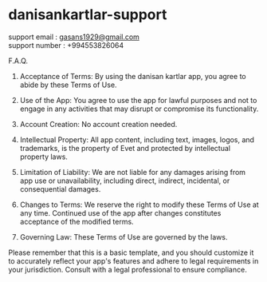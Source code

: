 # danisankartlar-support
support email : gasans1929@gmail.com                  
support number : +994553826064                            

F.A.Q.
1. Acceptance of Terms:
By using the danisan kartlar app, you agree to abide by these Terms of Use.

2. Use of the App:
You agree to use the app for lawful purposes and not to engage in any activities that may disrupt or compromise its functionality.

3. Account Creation:
No account creation needed.

4. Intellectual Property:
All app content, including text, images, logos, and trademarks, is the property of Evet and protected by intellectual property laws.

5. Limitation of Liability:
We are not liable for any damages arising from app use or unavailability, including direct, indirect, incidental, or consequential damages.

6. Changes to Terms:
We reserve the right to modify these Terms of Use at any time. Continued use of the app after changes constitutes acceptance of the modified terms.

7. Governing Law:
These Terms of Use are governed by the laws.

Please remember that this is a basic template, and you should customize it to accurately reflect your app's features and adhere to legal requirements in your jurisdiction. Consult with a legal professional to ensure compliance.
